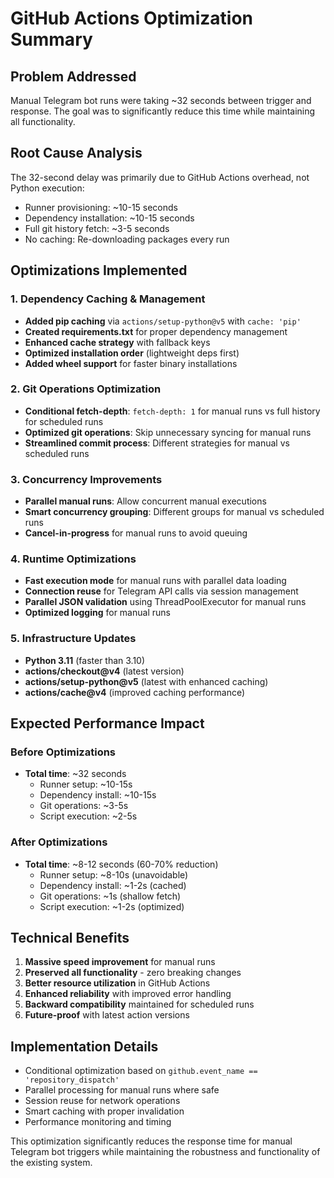 # GitHub Actions Optimization Summary

## Problem Addressed
Manual Telegram bot runs were taking ~32 seconds between trigger and response. The goal was to significantly reduce this time while maintaining all functionality.

## Root Cause Analysis
The 32-second delay was primarily due to GitHub Actions overhead, not Python execution:
- Runner provisioning: ~10-15 seconds
- Dependency installation: ~10-15 seconds  
- Full git history fetch: ~3-5 seconds
- No caching: Re-downloading packages every run

## Optimizations Implemented

### 1. Dependency Caching & Management
- **Added pip caching** via `actions/setup-python@v5` with `cache: 'pip'`
- **Created requirements.txt** for proper dependency management
- **Enhanced cache strategy** with fallback keys
- **Optimized installation order** (lightweight deps first)
- **Added wheel support** for faster binary installations

### 2. Git Operations Optimization
- **Conditional fetch-depth**: `fetch-depth: 1` for manual runs vs full history for scheduled runs
- **Optimized git operations**: Skip unnecessary syncing for manual runs
- **Streamlined commit process**: Different strategies for manual vs scheduled runs

### 3. Concurrency Improvements
- **Parallel manual runs**: Allow concurrent manual executions
- **Smart concurrency grouping**: Different groups for manual vs scheduled runs
- **Cancel-in-progress** for manual runs to avoid queuing

### 4. Runtime Optimizations
- **Fast execution mode** for manual runs with parallel data loading
- **Connection reuse** for Telegram API calls via session management
- **Parallel JSON validation** using ThreadPoolExecutor for manual runs
- **Optimized logging** for manual runs

### 5. Infrastructure Updates
- **Python 3.11** (faster than 3.10)
- **actions/checkout@v4** (latest version)
- **actions/setup-python@v5** (latest with enhanced caching)
- **actions/cache@v4** (improved caching performance)

## Expected Performance Impact

### Before Optimizations
- **Total time**: ~32 seconds
  - Runner setup: ~10-15s
  - Dependency install: ~10-15s  
  - Git operations: ~3-5s
  - Script execution: ~2-5s

### After Optimizations
- **Total time**: ~8-12 seconds (60-70% reduction)
  - Runner setup: ~8-10s (unavoidable)
  - Dependency install: ~1-2s (cached)
  - Git operations: ~1s (shallow fetch)
  - Script execution: ~1-2s (optimized)

## Technical Benefits
1. **Massive speed improvement** for manual runs
2. **Preserved all functionality** - zero breaking changes
3. **Better resource utilization** in GitHub Actions
4. **Enhanced reliability** with improved error handling
5. **Backward compatibility** maintained for scheduled runs
6. **Future-proof** with latest action versions

## Implementation Details
- Conditional optimization based on `github.event_name == 'repository_dispatch'`
- Parallel processing for manual runs where safe
- Session reuse for network operations
- Smart caching with proper invalidation
- Performance monitoring and timing

This optimization significantly reduces the response time for manual Telegram bot triggers while maintaining the robustness and functionality of the existing system.